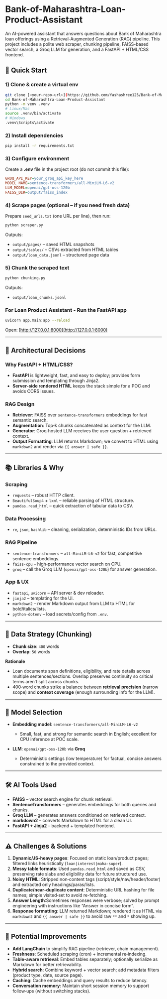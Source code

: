# Bank-of-Maharashtra-Loan-Product-Assistant

An AI-powered assistant that answers questions about Bank of Maharashtra loan offerings using a Retrieval-Augmented Generation (RAG) pipeline. This project includes a polite web scraper, chunking pipeline, FAISS-based vector search, a Groq LLM for generation, and a FastAPI + HTML/CSS frontend.

## 🚀 Quick Start

### 1) Clone & create a virtual env

```bash
git clone [<your-repo-url>](https://github.com/Yashashree125/Bank-of-Maharashtra-Loan-Product-Assistant)
cd Bank-of-Maharashtra-Loan-Product-Assistant
python -m venv .venv
# Linux/Mac
source .venv/bin/activate
# Windows
.venv\Scripts\activate
```

### 2) Install dependencies

```bash
pip install -r requirements.txt
```

### 3) Configure environment

Create a **.env** file in the project root (do not commit this file):

```ini
GROQ_API_KEY=your_groq_api_key_here
MODEL_NAME=sentence-transformers/all-MiniLM-L6-v2
LLM_MODEL=openai/gpt-oss-120b
FAISS_DIR=output/faiss_index
```

### 4) Scrape pages (optional – if you need fresh data)

Prepare `seed_urls.txt` (one URL per line), then run:

```bash
python scraper.py
```

Outputs:

* `output/pages/` – saved HTML snapshots
* `output/tables/` – CSVs extracted from HTML tables
* `output/loan_data.jsonl` – structured page data

### 5) Chunk the scraped text

```bash
python chunking.py
```

Outputs:

* `output/loan_chunks.jsonl`

### For Loan Product Assistant - Run the FastAPI app

```bash
uvicorn app.main:app --reload
```

Open: [http://127.0.0.1:8000](http://127.0.0.1:8000)

---


## 🧠 Architectural Decisions

### Why FastAPI + HTML/CSS?

* **FastAPI** is lightweight, fast, and easy to deploy; provides form submission and templating through Jinja2.
* **Server-side rendered HTML** keeps the stack simple for a POC and avoids CORS issues.

### RAG Design

* **Retriever**: FAISS over `sentence-transformers` embeddings for fast semantic search.
* **Augmentation**: Top‑k chunks concatenated as context for the LLM.
* **Generator**: Groq‑hosted LLM receives the user question + retrieved context.
* **Output Formatting**: LLM returns Markdown; we convert to HTML using `markdown2` and render via `{{ answer | safe }}`.

---

## 📚 Libraries & Why

### Scraping

* `requests` – robust HTTP client.
* `BeautifulSoup4` + `lxml` – reliable parsing of HTML structure.
* `pandas.read_html` – quick extraction of tabular data to CSV.

### Data Processing

* `re`, `json`, `hashlib` – cleaning, serialization, deterministic IDs from URLs.

### RAG Pipeline

* `sentence-transformers` – `all-MiniLM-L6-v2` for fast, competitive sentence embeddings.
* `faiss-cpu` – high‑performance vector search on CPU.
* `groq` – call the Groq LLM (`openai/gpt-oss-120b`) for answer generation.

### App & UX

* `fastapi`, `uvicorn` – API server & dev reloader.
* `jinja2` – templating for the UI.
* `markdown2` – render Markdown output from LLM to HTML for bold/italics/lists.
* `python-dotenv` – load secrets/config from `.env`.

---

## 📑 Data Strategy (Chunking)

* **Chunk size**: `400` words
* **Overlap**: `50` words

**Rationale**

* Loan documents span definitions, eligibility, and rate details across multiple sentences/sections. Overlap preserves continuity so critical terms aren’t split across chunks.
* 400‑word chunks strike a balance between **retrieval precision** (narrow scope) and **context coverage** (enough surrounding info for the LLM).

---

## 🤖 Model Selection

* **Embedding model**: `sentence-transformers/all-MiniLM-L6-v2`

  * Small, fast, and strong for semantic search in English; excellent for CPU inference at POC scale.
* **LLM**: `openai/gpt-oss-120b` via **Groq**

  * Deterministic settings (low temperature) for factual, concise answers constrained to the provided context.

---

## 🛠 AI Tools Used

* **FAISS** – vector search engine for chunk retrieval.
* **SentenceTransformers** – generates embeddings for both queries and chunks.
* **Groq LLM** – generates answers conditioned on retrieved context.
* **markdown2** – converts Markdown to HTML for a clean UI.
* **FastAPI + Jinja2** – backend + templated frontend.

---

## ⚠️ Challenges & Solutions

1. **Dynamic/JS-heavy pages**: Focused on static loan/product pages; filtered links heuristically (`loan|interest|maha-super`).
2. **Messy table formats**: Used `pandas.read_html` and saved as CSV, preserving rate slabs and eligibility data for future structured use.
3. **Noisy HTML**: Stripped non‑content tags (script/style/nav/header/footer) and extracted only headings/paras/lists.
4. **Duplicate/near‑duplicate content**: Deterministic URL hashing for file names; simple visited‑set to avoid re-fetching.
5. **Answer Length**:Sometimes responses were verbose; solved by prompt engineering with instructions like “Answer in concise form”.
6. **Response formatting**: LLM returned Markdown; rendered it as HTML via `markdown2` and `{{ answer | safe }}` to avoid raw `**` and `*` showing up.

---

## 🔭 Potential Improvements

* **Add LangChain** to simplify RAG pipeline (retriever, chain management).
* **Freshness**: Scheduled scraping (cron) + incremental re‑indexing.
* **Table‑aware retrieval**: Embed tables separately; optionally serialize as Markdown for better retrievability.
* **Hybrid search**: Combine keyword + vector search; add metadata filters (product type, date, source page).
* **Caching**: Cache embeddings and query results to reduce latency.
* **Conversation memory**: Maintain short session memory to support follow‑ups (without switching stacks).



